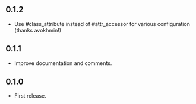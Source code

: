 ## 0.1.2

- Use #class_attribute instead of #attr_accessor for various configuration (thanks avokhmin!)

## 0.1.1

- Improve documentation and comments.

## 0.1.0

- First release.
